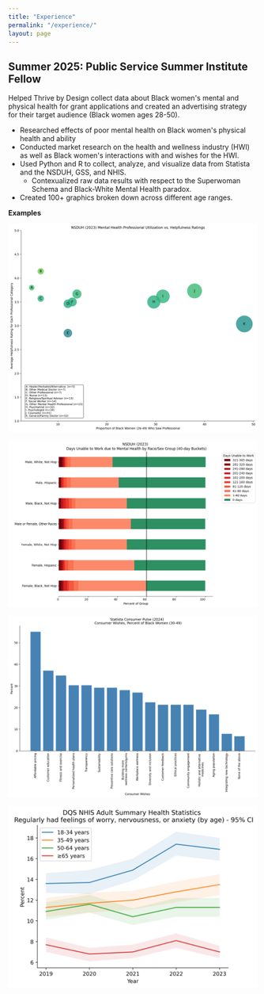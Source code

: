 ```yaml
---
title: "Experience"
permalink: "/experience/"
layout: page
---
```

## Summer 2025: Public Service Summer Institute Fellow
Helped Thrive by Design collect data about Black women's mental and physical health for grant applications and created an advertising strategy for their target audience (Black women ages 28-50). 
- Researched effects of poor mental health on Black women's physical health and ability
- Conducted market research on the health and wellness industry (HWI) as well as Black women's interactions with and wishes for the HWI. 
- Used Python and R to collect, analyze, and visualize data from Statista and the NSDUH, GSS, and NHIS. 
    - Contexualized raw data results with respect to the Superwoman Schema and Black-White Mental Health paradox.
- Created 100+ graphics broken down across different age ranges. 

**Examples**

![Helpfulness by Mental Health Professional Seen](../stuff%20included/images/Helpfulness%20by%20Professional%20Seen.png "Helpfulness by Mental Health Professional Seen")

![Days Unable to Work by Race-Sex](../stuff%20included/images/racesexdaysworkmentalhealth.png "Days Unable to Work by Race-Sex")

![Consumer Wishes for the Health/Wellness Industry](../stuff%20included/images/consumerwishesblackwomen.png "Consumer Wishes for the Health/Wellness Industry")


![Regularly had feelings of worry, nervousness, or anxiety (by age)](../stuff%20included/images/wnaraceci.png "Regularly had feelings of worry, nervousness, or anxiety (by age)")
